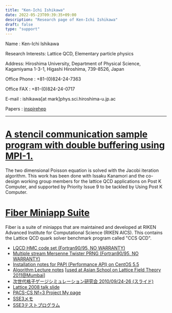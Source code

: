 ```yaml
---
title: "Ken-Ichi Ishikawa"
date: 2022-05-23T09:39:35+09:00
description: "Research page of Ken-Ichi Ishikawa"
draft: false
type: "support"
---
```


Name : Ken-Ichi Ishikawa

Research Interests: Lattice QCD, Elementary particle physics

Address: Hiroshima University, Department of Physical Science,
Kagamiyama 1-3-1, Higashi Hiroshima, 739-8526, Japan

Office Phone : +81-(0)824-24-7363

Office FAX : +81-(0)824-24-0717

E-mail : ishikawa[at mark]phys.sci.hiroshima-u.jp.ac

Papers : [inspirehep](http://inspirehep.net/search?p=find+author+k.+i.+ishikawa)

---

# [A stencil communication sample program with double buffering using MPI-1.](http://theo.phys.sci.hiroshima-u.ac.jp/~ishikawa/APL9WG/stencil_double_buffering_mpi-1.0.tar.gz)
The two dimensional Poisson equation is solved with the Jacobi iteration algorithm. This work has been done with Issaku Kanamori and the co-design working group members for the lattice QCD applications on Post K Computer, and supported by Priority Issue 9 to be tackled by Using Post K Computer.

# [Fiber Miniapp Suite](http://fiber-miniapp.github.io/)
Fiber is a suite of miniapps that are maintained and developed at RIKEN Advanced Institute for Computational Science (RIKEN AICS). This contains the Lattice QCD quark solver benchmark program called "CCS QCD".

- [LQCD HMC code set (Fortran90/95, NO WARRANTY)](http://theo.phys.sci.hiroshima-u.ac.jp/~ishikawa/NewHMC/new_hmc.html)
- [Multiple stream Mersenne Twister PRNG (Fortran90/95, NO WARRANTY)](http://theo.phys.sci.hiroshima-u.ac.jp/~ishikawa/PRNG/mt_stream.html)
- [Installation notes for PAPI (Performance API) on CentOS 5.5](http://theo.phys.sci.hiroshima-u.ac.jp/~ishikawa/PAPI/PAPI_CentOS.html)
- [Algorithm Lecture notes](http://theo.phys.sci.hiroshima-u.ac.jp/~ishikawa/ASLFT2011/aslft2011_ishikawa.html) [[used at Asian School on Lattice Field Theory 2011@Mumbai](http://www.icts.res.in/program/details/118/)]
- [次世代格子ゲージシミュレーション研究会 2010/09/24-26 (スライド)](http://theo.phys.sci.hiroshima-u.ac.jp/~ishikawa/Riken20100924_LatticeWorkshop/Ishikawa_Riken20100924to26_v2.pdf)
- [Lattice 2008 talk slide](http://theo.phys.sci.hiroshima-u.ac.jp/~ishikawa/Lattice2008/Ishikawa_Lat08_v6.pdf)
- [PACS-CS Nf=3 Project My page](http://theo.phys.sci.hiroshima-u.ac.jp/~ishikawa/PACS-CS/HTML/index.html)
- [SSE3メモ](http://theo.phys.sci.hiroshima-u.ac.jp/~ishikawa/SSE3/sse3.txt)
- [SSE3テストプログラム](http://theo.phys.sci.hiroshima-u.ac.jp/~ishikawa/SSE3/SSE3.tar.gz)
